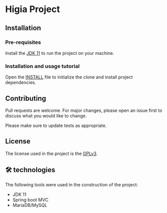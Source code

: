 # Higia Project

## Installation

### Pre-requisites
 Install the [JDK 11](https://www.oracle.com/br/java/technologies/javase/jdk11-archive-downloads.html) to run the project on your machine.

### Installation and usage tutorial
Open the [INSTALL](INSTALL.md) file to initialize the clone and install project dependencies.

## Contributing
 Pull requests are welcome. For major changes, please open an issue first to discuss what you would like to change.

 Please make sure to update tests as appropriate.

## License
 The license used in the project is the [GPLv3](https://www.gnu.org/licenses/gpl-3.0.pt-br.html).

## 🛠 technologies
The following tools were used in the construction of the project:

- JDK 11
- Spring boot MVC
- MariaDB/MySQL
